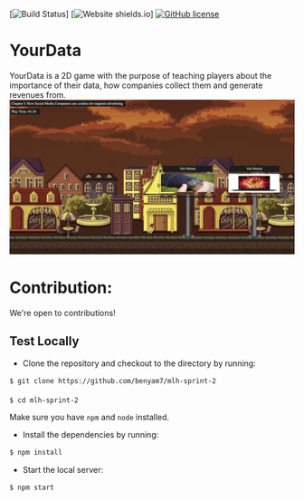 [![Build Status](https://github.com/benyam7/mlh-sprint-2/actions/workflows/node-js.yml/badge.svg)]
[![Website shields.io](https://img.shields.io/github/issues/benyam7/mlh-sprint-2?style=flat-square)]
[![GitHub license](https://img.shields.io/github/license/benyam7/mlh-sprint-2?style=flat-square)](./LICENSE.md)

# YourData

YourData is a 2D game with the purpose of teaching players about the importance of their data, how companies collect them and generate revenues from.
![YourData image](./yd_ss.png)

# Contribution:

We're open to contributions!

## Test Locally

- Clone the repository and checkout to the directory by running:

```sh
$ git clone https://github.com/benyam7/mlh-sprint-2

$ cd mlh-sprint-2
```

Make sure you have `npm` and `node` installed.

- Install the dependencies by running:

```sh
$ npm install
```

- Start the local server:

```sh
$ npm start
```
